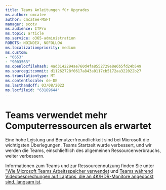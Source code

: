 ```yaml
---
title: Teams Anleitungen für Upgrades
ms.author: cmcatee
author: cmcatee-MSFT
manager: scotv
ms.audience: ITPro
ms.topic: article
ms.service: o365-administration
ROBOTS: NOINDEX, NOFOLLOW
ms.localizationpriority: medium
ms.custom:
- "6653"
- "9003563"
ms.openlocfilehash: 4ad3142294ae760d4fa8552729e8e6b5fd24b549
ms.sourcegitcommit: d11262728f0617a843a0117cb5172aa322022b27
ms.translationtype: MT
ms.contentlocale: de-DE
ms.lasthandoff: 03/08/2022
ms.locfileid: "63189644"
---
```

# <a name="teams-is-using-more-computer-resources-than-expected"></a>Teams verwendet mehr Computerressourcen als erwartet

Eine hohe Leistung und Benutzerfreundlichkeit sind bei Microsoft die wichtigsten Überlegungen. Teams Startzeit wurde verbessert, und wir werden die Teams, einschließlich des allgemeinen Ressourcenverbrauchs, weiter verbessern.  

Informationen zum Teams und zur Ressourcennutzung finden Sie unter ["Wie Microsoft Teams Arbeitsspeicher verwendet](https://docs.microsoft.com/microsoftteams/teams-memory-usage-perf) und [Teams während Videobesprechungen auf Laptops, die an 4K/HDR-Monitore angedockt sind, langsam ist](https://docs.microsoft.com/MicrosoftTeams/troubleshoot/known-issues/teams-slow-video-meetings-laptops-4k).
